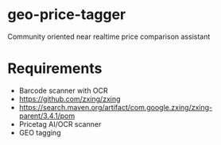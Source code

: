 # geo-price-tagger
Community oriented near realtime price comparison assistant

# Requirements
* Barcode scanner with OCR
* https://github.com/zxing/zxing
* https://search.maven.org/artifact/com.google.zxing/zxing-parent/3.4.1/pom
* Pricetag AI/OCR scanner
* GEO tagging
